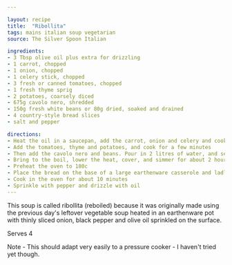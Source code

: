 ```yaml
---

layout: recipe
title:  "Ribollita"
tags: mains italian soup vegetarian
source: The Silver Spoon Italian

ingredients:
- 3 Tbsp olive oil plus extra for drizzling
- 1 carrot, chopped
- 1 onion, chopped
- 1 celery stick, chopped
- 3 fresh or canned tomatoes, chopped
- 1 fresh thyme sprig
- 2 potatoes, coarsely diced
- 675g cavolo nero, shredded
- 150g fresh white beans or 80g dried, soaked and drained
- 4 country-style bread slices
- salt and pepper

directions:
- Heat the oil in a saucepan, add the carrot, onion and celery and cook over a low heat, stirring occasionally, for 5 minutes until softened
- Add the tomatoes, thyme and potatoes, and cook for a few minutes
- Then add the cavolo nero and beans. Pour in 2 litres of water, and season with salt
- Bring to the boil, lower the heat, cover, and simmer for about 2 hours
- Preheat the oven to 180c
- Place the bread on the base of a large earthenware casserole and ladle in the soup
- Cook in the oven for about 10 minutes
- Sprinkle with pepper and drizzle with oil
---
```


This soup is called ribollita (reboiled) because it was originally made using the previous day's leftover vegetable
soup heated in an earthenware pot with thinly sliced onion,
black pepper and olive oil sprinkled on the surface.

Serves 4

Note - This should adapt very easily to a pressure cooker - I haven't tried yet though.
